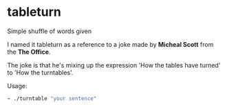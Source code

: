 # tableturn

Simple shuffle of words given

I named it tableturn as a reference to a joke made by **Micheal Scott** from the **The Office**.

The joke is that he's mixing up the expression 'How the tables have turned' to 'How the turntables'.

Usage:
```zsh
~ ./turntable "your sentence"
```
